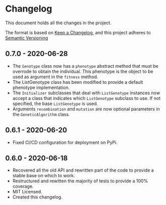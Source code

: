 # Changelog

This document holds all the changes in the project.

The format is based on [Keep a Changelog], and this project adheres to
[Semantic Versioning]

## 0.7.0 - 2020-06-28
- The `Genotype` class now has a `phenotype` abstract method that must be
 overrode to obtain the individual. This phenotype is the object to be used as
 argument in the `fitness` method.
- The ListGenotype class has been modified to provide a default phenotype
 implementation.
- The `Initializer` subclasses that deal with `ListGenotype` instances now
 accept a class that indicates which `ListGenotype` subclass to use. If not
 specified, the base `ListGenotype` is used.
- Arguments `recombination` and `mutation` are now optional parameters in the
 `GeneticAlgorithm` class.

## 0.6.1 - 2020-06-20
- Fixed CI/CD configuration for deployment on PyPi.

## 0.6.0 - 2020-06-18

- Recovered all the old API and rewritten part of the code to provide a
 stable base on which to work.
- Restructured and rewitten the majority of tests to provide a 100%
 coverage.
- MIT Licensed.
- Created this changelog.


[Keep a Changelog]: https://keepachangelog.com/en/1.0.0
[Semantic Versioning]: https://semver.org/spec/v2.0.0.html


